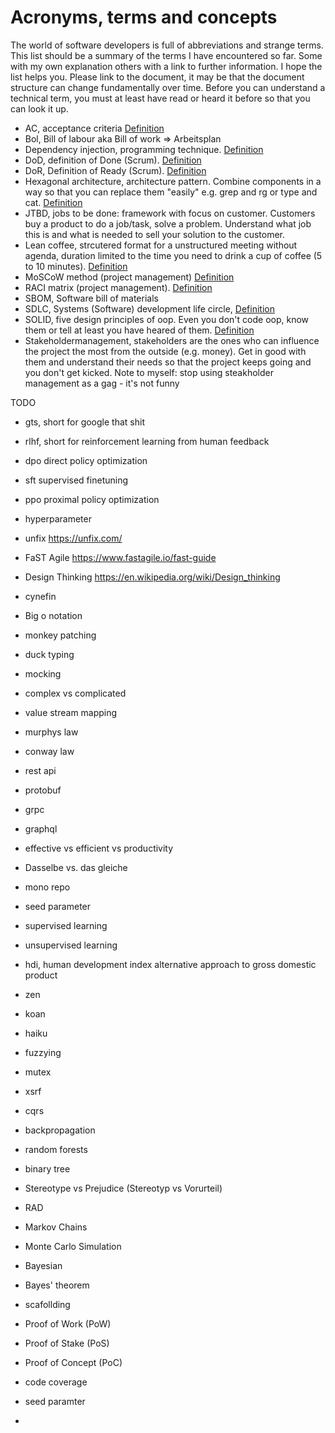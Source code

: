 # Acronyms, terms and concepts

The world of software developers is full of abbreviations and strange terms. This list should be a summary of the terms I have encountered so far. Some with my own explanation others with a link to further information. I hope the list helps you. Please link to the document, it may be that the document structure can change fundamentally over time.
Before you can understand a technical term, you must at least have read or heard it before so that you can look it up.

- AC, acceptance criteria [Definition](https://en.wikipedia.org/wiki/Acceptance_testing#Acceptance_criteria)
- Bol, Bill of labour aka Bill of work => Arbeitsplan
- Dependency injection, programming technique. [Definition](https://en.wikipedia.org/wiki/Dependency_injection)
- DoD, definition of Done (Scrum). [Definition](https://scrumbook.org/value-stream/definition-of-done.html)
- DoR, Definition of Ready (Scrum). [Definition](https://www.scruminc.com/definition-of-ready/)
- Hexagonal architecture, architecture pattern. Combine components in a way so that you can replace them "easily" e.g. grep and rg or type and cat. [Definition](https://en.wikipedia.org/wiki/Hexagonal_architecture_(software))
- JTBD, jobs to be done: framework with focus on customer. Customers buy a product to do a job/task, solve a problem. Understand what job this is and what is needed to sell your solution to the customer.
- Lean coffee, strcutered format for a unstructured meeting without agenda, duration limited to the time you need to drink a cup of coffee (5 to 10 minutes). [Definition](https://t2informatik.de/en/smartpedia/lean-coffee/?noredirect=en-US)
- MoSCoW method (project management) [Definition](https://en.wikipedia.org/wiki/MoSCoW_method)
- RACI matrix (project management). [Definition](https://en.wikipedia.org/wiki/Responsibility_assignment_matrix)
- SBOM, Software bill of materials
- SDLC, Systems (Software) development life circle, [Definition](https://en.wikipedia.org/wiki/Systems_development_life_cycle)
- SOLID, five design principles of oop. Even you don't code oop, know them or tell at least you have heared of them. [Definition](https://en.wikipedia.org/wiki/SOLID)
- Stakeholdermanagement, stakeholders are the ones who can influence the project the most from the outside (e.g. money). Get in good with them and understand their needs so that the project keeps going and you don't get kicked. Note to myself: stop using steakholder management as a gag - it's not funny


TODO
- gts, short for google that shit
- rlhf, short for reinforcement learning from human feedback
- dpo direct policy optimization
- sft supervised finetuning
- ppo proximal policy optimization
- hyperparameter

 
- unfix
https://unfix.com/

- FaST Agile
https://www.fastagile.io/fast-guide

- Design Thinking
https://en.wikipedia.org/wiki/Design_thinking

- cynefin
- Big o notation
- monkey patching
- duck typing
- mocking
- complex vs complicated
- value stream mapping
- murphys law
- conway law
- rest api
- protobuf
- grpc
- graphql
- effective vs efficient vs productivity
- Dasselbe vs. das gleiche
- mono repo
- seed parameter
- supervised learning
- unsupervised learning
- hdi, human development index alternative approach to gross domestic product

- zen
- koan
- haiku 
- fuzzying
- mutex 
- xsrf
- cqrs
- backpropagation
- random forests
- binary tree
- Stereotype vs Prejudice (Stereotyp vs Vorurteil)
- RAD
- Markov Chains
- Monte Carlo Simulation
- Bayesian
- Bayes' theorem  
- scafollding
- Proof of Work (PoW)
- Proof of Stake (PoS)
- Proof of Concept (PoC)
- code coverage
- seed paramter
- 
 

